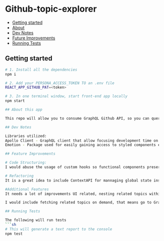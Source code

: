 # Github-topic-explorer

- [Getting started](#getting-started)
- [About](#about-this-app)
- [Dev Notes](#dev-notes)
- [Future Improvements](#future-improvements)
- [Running Tests](#running-tests)

## Getting started
```sh
# 1. Install all the dependencies
npm i

# 2. Add your PERSONA_ACCESS_TOKEN TO an .env file
REACT_APP_GITHUB_PAT=<token>

# 3. In one terminal window, start front-end app locally
npm start

## About this app

This repo will allow you to consume GraphQL Github API, so you can query topics

## Dev Notes

Libraries utilized: 
Apollo Client - GraphQL client that allow focusing development time on business logic instead of the logic behind GraphQL
Emotion - Package used for easily gaining access to styled components even thought design was not a priority for this project

## Feature Improvements

# Code Structuring:
I would abuse the usage of custom hooks so functional components preserve more readability only related to UI logic.

# Refactoring
It is a great idea to include ContextAPI for mannaging global state instead of choosing prop-drilling all over (it was decided this way for time purposes)

#Additional Features
It needs a lot of improvements UI related, nesting related topics within the same page might not be the greatest idea, so routing should be helpful for this project nature

I would include fetching related topics on demand, that means go to GrapQL API every time we try to show related topics instead of having them altogether on the first run. This is not the greatest approach performance-wise

## Running Tests

The following will run tests
```sh
# This will generate a text report to the console
npm test
